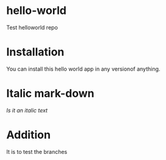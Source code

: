# hello-world
Test helloworld repo

# Installation
You can install this hello world app in any versionof anything.

# Italic mark-down
<i> Is it an italic text </i>

# Addition
It is to test the branches
